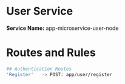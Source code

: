 # User Service

**Service Name:** app-microservice-user-node

# Routes and Rules
```sh
## Authentication Routes
'Register'   -> POST: app/user/register
```
